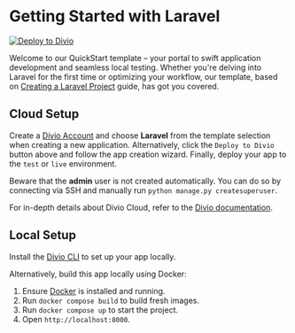 # Getting Started with Laravel

[![Deploy to Divio](https://img.shields.io/badge/DEPLOY-TO%20DIVIO-DFFF67?logo=docker&logoColor=white&labelColor=333333)](https://control.divio.com/app/new/?template_url=https://github.com/divio/getting-started-with-php-laravel/archive/refs/heads/main.zip)

Welcome to our QuickStart template – your portal to swift application development and seamless local testing. Whether you're delving into Laravel for the first time or optimizing your workflow, our template, based on [Creating a Laravel Project](https://laravel.com/docs/10.x/installation#creating-a-laravel-project) guide, has got you covered.

## Cloud Setup

Create a [Divio Account](https://control.divio.com/) and choose **Laravel** from the template selection when creating a new application. Alternatively, click the `Deploy to Divio` button above and follow the app creation wizard. Finally, deploy your app to the `test` or `live` environment.

Beware that the **admin** user is not created automatically.
You can do so by connecting via SSH and manually run `python manage.py createsuperuser`.

For in-depth details about Divio Cloud, refer to the [Divio documentation](https://docs.divio.com/introduction/).

## Local Setup

Install the [Divio CLI](https://github.com/divio/divio-cli) to set up your app locally.

Alternatively, build this app locally using Docker:

1. Ensure [Docker](https://docs.docker.com/get-docker/) is installed and running.
2. Run `docker compose build` to build fresh images.
3. Run `docker compose up` to start the project.
4. Open `http://localhost:8000`.
